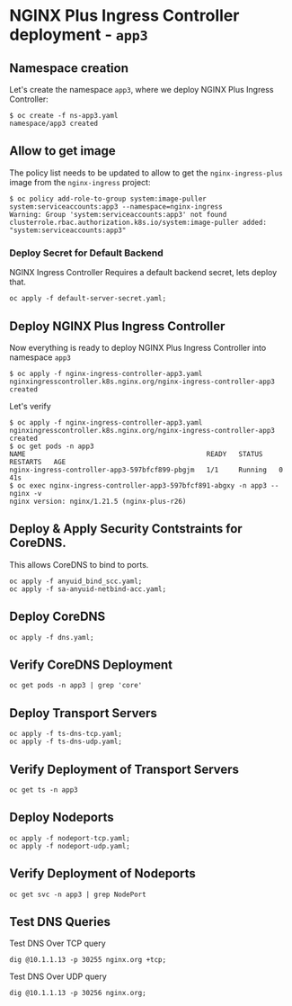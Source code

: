 # NGINX Plus Ingress Controller deployment - `app3`

## Namespace creation

Let's create the namespace `app3`, where we deploy NGINX Plus Ingress Controller:

```
$ oc create -f ns-app3.yaml 
namespace/app3 created
```

## Allow to get image

The policy list needs to be updated to allow to get the `nginx-ingress-plus` image from the `nginx-ingress` project:

```
$ oc policy add-role-to-group system:image-puller system:serviceaccounts:app3 --namespace=nginx-ingress
Warning: Group 'system:serviceaccounts:app3' not found
clusterrole.rbac.authorization.k8s.io/system:image-puller added: "system:serviceaccounts:app3"
```
### Deploy Secret for Default Backend
NGINX Ingress Controller Requires a default backend secret, lets deploy that.

```
oc apply -f default-server-secret.yaml;
```

## Deploy NGINX Plus Ingress Controller

Now everything is ready to deploy NGINX Plus Ingress Controller into namespace `app3`

```
$ oc apply -f nginx-ingress-controller-app3.yaml 
nginxingresscontroller.k8s.nginx.org/nginx-ingress-controller-app3 created
```

Let's verify

```
$ oc apply -f nginx-ingress-controller-app3.yaml 
nginxingresscontroller.k8s.nginx.org/nginx-ingress-controller-app3 created
$ oc get pods -n app3
NAME                                             READY   STATUS    RESTARTS   AGE
nginx-ingress-controller-app3-597bfcf899-pbgjm   1/1     Running   0          41s
$ oc exec nginx-ingress-controller-app3-597bfcf891-abgxy -n app3 -- nginx -v
nginx version: nginx/1.21.5 (nginx-plus-r26)
```

## Deploy & Apply Security Contstraints for CoreDNS.

This allows CoreDNS to bind to ports. 

```
oc apply -f anyuid_bind_scc.yaml;
oc apply -f sa-anyuid-netbind-acc.yaml;
```

## Deploy CoreDNS

```
oc apply -f dns.yaml;
```

## Verify CoreDNS Deployment

```
oc get pods -n app3 | grep 'core'
```

## Deploy Transport Servers

```
oc apply -f ts-dns-tcp.yaml;
oc apply -f ts-dns-udp.yaml;
```

## Verify Deployment of Transport Servers

```
oc get ts -n app3
```

## Deploy Nodeports

```
oc apply -f nodeport-tcp.yaml;
oc apply -f nodeport-udp.yaml;
```

## Verify Deployment of Nodeports

```
oc get svc -n app3 | grep NodePort
```

## Test DNS Queries

Test DNS Over TCP query
```
dig @10.1.1.13 -p 30255 nginx.org +tcp;
```

Test DNS Over UDP query
```
dig @10.1.1.13 -p 30256 nginx.org;
```

